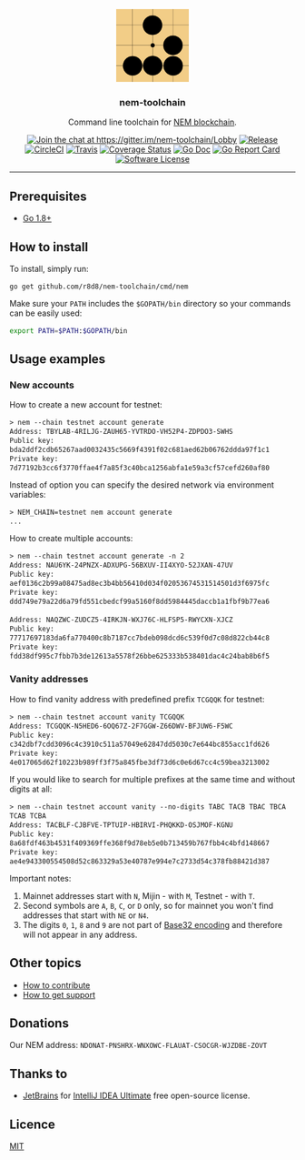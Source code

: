 <p align="center">
  <img alt="nem-toolchain logo" src="assets/logo.png" height="128" />
  <h3 align="center">nem-toolchain</h3>
  <p align="center">Command line toolchain for <a href=https://nem.io>NEM blockchain</a>.</p>
  <p align="center">
    <a href="https://gitter.im/nem-toolchain/Lobby?utm_source=badge&utm_medium=badge&utm_campaign=pr-badge&utm_content=badge"><img alt="Join the chat at https://gitter.im/nem-toolchain/Lobby" src="https://img.shields.io/gitter/room/badges/shields.svg?style=flat-square"></a>
    <a href="https://github.com/nem-toolchain/nem-toolchain/releases/latest"><img alt="Release" src="https://img.shields.io/github/release/r8d8/nem-toolchain.svg?style=flat-square"></a>
    <a href="https://circleci.com/gh/nem-toolchain/nem-toolchain"><img alt="CircleCI" src="https://img.shields.io/circleci/project/github/r8d8/nem-toolchain.svg?style=flat-square"></a>
    <a href="https://travis-ci.org/nem-toolchain/nem-toolchain"><img alt="Travis" src="https://img.shields.io/travis/r8d8/nem-toolchain.svg?style=flat-square"></a>
    <a href="https://codecov.io/gh/nem-toolchain/nem-toolchain"><img alt="Coverage Status" src="https://img.shields.io/codecov/c/github/r8d8/nem-toolchain/master.svg?style=flat-square"></a>
    <a href="http://godoc.org/github.com/nem-toolchain/nem-toolchain"><img alt="Go Doc" src="https://img.shields.io/badge/godoc-reference-blue.svg?style=flat-square"></a>
    <a href="https://goreportcard.com/report/github.com/r8d8/nem-toolchain"><img alt="Go Report Card" src="https://goreportcard.com/badge/github.com/r8d8/nem-toolchain?style=flat-square"></a>
    <a href="LICENSE"><img alt="Software License" src="https://img.shields.io/badge/license-MIT-brightgreen.svg?style=flat-square"></a>
  </p>
</p>

---

## Prerequisites

* [Go 1.8+](http://golang.org/doc/install)

## How to install

To install, simply run:

```shell
go get github.com/r8d8/nem-toolchain/cmd/nem
```

Make sure your `PATH` includes the `$GOPATH/bin` directory so your commands can be easily used:

```bash
export PATH=$PATH:$GOPATH/bin
```

## Usage examples

### New accounts

How to create a new account for testnet:

```
> nem --chain testnet account generate
Address: TBYLAB-4RILJG-ZAUH65-YVTRDO-VH52P4-ZDPDO3-SWHS
Public key: bda2ddf2cdb65267aad0032435c5669f4391f02c681aed62b06762ddda97f1c1
Private key: 7d77192b3cc6f3770ffae4f7a85f3c40bca1256abfa1e59a3cf57cefd260af80
```

Instead of option you can specify the desired network via environment variables:

```
> NEM_CHAIN=testnet nem account generate
...
```

How to create multiple accounts:

```
> nem --chain testnet account generate -n 2
Address: NAU6YK-24PNZX-ADXUPG-56BXUV-II4XYO-52JXAN-47UV
Public key: aef0136c2b99a08475ad8ec3b4bb56410d034f02053674531514501d3f6975fc
Private key: ddd749e79a22d6a79fd551cbedcf99a5160f8dd5984445daccb1a1fbf9b77ea6

Address: NAQZWC-ZUDCZ5-4IRKJN-WXJ76C-HLFSP5-RWYCXN-XJCZ
Public key: 77717697183da6fa770400c8b7187cc7bdeb098dcd6c539f0d7c08d822cb44c8
Private key: fdd38df995c7fbb7b3de12613a5578f26bbe625333b538401dac4c24bab8b6f5
```

### Vanity addresses

How to find vanity address with predefined prefix `TCGQQK` for testnet:

```
> nem --chain testnet account vanity TCGQQK
Address: TCGQQK-N5HED6-6OQ67Z-2F7GGW-Z66DWV-BFJUW6-F5WC
Public key: c342dbf7cdd3096c4c3910c511a57049e62847dd5030c7e644bc855acc1fd626
Private key: 4e017065d62f10223b989ff3f75a845fbe3df73d6c0e6d67cc4c59bea3213002
```

If you would like to search for multiple prefixes at the same time and without digits at all:

```
> nem --chain testnet account vanity --no-digits TABC TACB TBAC TBCA TCAB TCBA
Address: TACBLF-CJBFVE-TPTUIP-HBIRVI-PHQKKD-OSJMOF-KGNU
Public key: 8a68fdf463b4531f409369ffe368f9d78eb5e0b713459b767fbb4c4bfd148667
Private key: ae4e943300554508d52c863329a53e40787e994e7c2733d54c378fb88421d387
```

Important notes:

1. Mainnet addresses start with `N`, Mijin - with `M`, Testnet - with `T`.
1. Second symbols are `A`, `B`, `C`, or `D` only, so for mainnet you won't find addresses that start with `NE` or `N4`.
1. The digits `0`, `1`, `8` and `9` are not part of [Base32 encoding](https://en.wikipedia.org/wiki/Base32) and therefore will not appear in any address. 

## Other topics

* [How to contribute](CONTRIBUTING.md)
* [How to get support](SUPPORT.md)

## Donations

Our NEM address: `NDONAT-PNSHRX-WNXOWC-FLAUAT-CSOCGR-WJZDBE-ZOVT`

## Thanks to

* [JetBrains](https://www.jetbrains.com) for [IntelliJ IDEA Ultimate](https://www.jetbrains.com/idea) free open-source license.

## Licence

[MIT](LICENSE)

